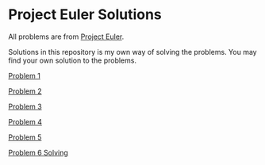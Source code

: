 
# Project Euler Solutions

All problems are from [Project Euler](https://projecteuler.net).

Solutions in this repository is my own way of solving the problems. You may find your own solution to the problems.


[Problem 1](python/problem-1.py)

[Problem 2](python/problem-2.py)

[Problem 3](python/problem-3.py)

[Problem 4](python/problem-4.py)

[Problem 5](python/problem-5.py)

[Problem 6 Solving](python/problem-6-solving.py)


